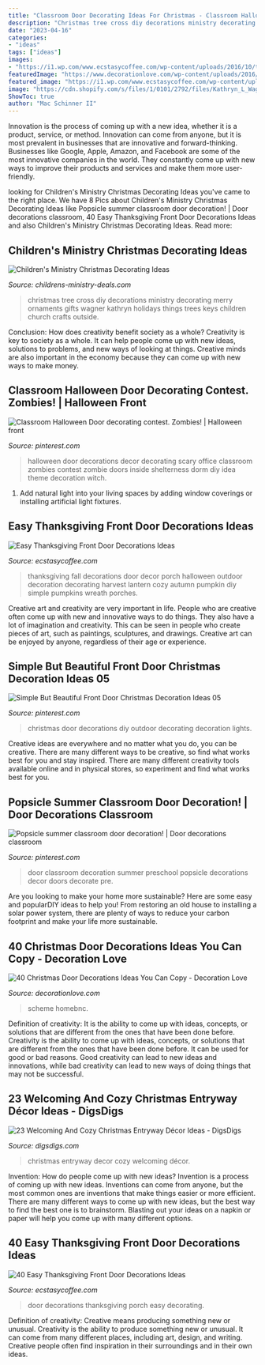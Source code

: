 ```yaml
---
title: "Classroom Door Decorating Ideas For Christmas - Classroom Halloween Door Decorating Contest. Zombies!"
description: "Christmas tree cross diy decorations ministry decorating merry ornaments gifts wagner kathryn holidays things trees keys children church crafts outside"
date: "2023-04-16"
categories:
- "ideas"
tags: ["ideas"]
images:
- "https://i1.wp.com/www.ecstasycoffee.com/wp-content/uploads/2016/10/thaksgiving-front-porch-decorating-ideas.jpg"
featuredImage: "https://www.decorationlove.com/wp-content/uploads/2016/08/Colorful-Christmas-Door-Decorations.jpg"
featured_image: "https://i1.wp.com/www.ecstasycoffee.com/wp-content/uploads/2016/10/thaksgiving-front-porch-decorating-ideas.jpg"
image: "https://cdn.shopify.com/s/files/1/0101/2792/files/Kathryn_L_Wagner_2_large.jpg?v=1513265435"
ShowToc: true
author: "Mac Schinner II"
---
```



Innovation is the process of coming up with a new idea, whether it is a product, service, or method. Innovation can come from anyone, but it is most prevalent in businesses that are innovative and forward-thinking. Businesses like Google, Apple, Amazon, and Facebook are some of the most innovative companies in the world. They constantly come up with new ways to improve their products and services and make them more user-friendly.

	

		
looking for Children&#039;s Ministry Christmas Decorating Ideas you've came to the right place. We have 8 Pics about Children&#039;s Ministry Christmas Decorating Ideas like Popsicle summer classroom door decoration! | Door decorations classroom, 40 Easy Thanksgiving Front Door Decorations Ideas and also Children&#039;s Ministry Christmas Decorating Ideas. Read more:
		
    
## Children&#039;s Ministry Christmas Decorating Ideas

<img loading=lazy src="https://cdn.shopify.com/s/files/1/0101/2792/files/Kathryn_L_Wagner_2_large.jpg?v=1513265435" onerror="this.onerror=null;this.src='https://tse3.mm.bing.net/th?id=OIP.R0w_Clk-R3isk4SEfRywKQAAAA&amp;pid=15.1';" alt="Children&#039;s Ministry Christmas Decorating Ideas">

_Source: childrens-ministry-deals.com_

>christmas tree cross diy decorations ministry decorating merry ornaments gifts wagner kathryn holidays things trees keys children church crafts outside. 

	

Conclusion: How does creativity benefit society as a whole?
Creativity is key to society as a whole. It can help people come up with new ideas, solutions to problems, and new ways of looking at things. Creative minds are also important in the economy because they can come up with new ways to make money.

    
## Classroom Halloween Door Decorating Contest. Zombies! | Halloween Front

<img loading=lazy src="https://i.pinimg.com/736x/00/7c/c7/007cc71fad27e7ca9fda38e7534620d1--halloween-front-doors-halloween-door.jpg" onerror="this.onerror=null;this.src='https://tse4.mm.bing.net/th?id=OIP.d2LP6l0xeLevq9ZPkDJz9wHaJ3&amp;pid=15.1';" alt="Classroom Halloween Door decorating contest. Zombies! | Halloween front">

_Source: pinterest.com_

>halloween door decorations decor decorating scary office classroom zombies contest zombie doors inside shelterness dorm diy idea theme decoration witch. 

	

1. Add natural light into your living spaces by adding window coverings or installing artificial light fixtures.

    
## Easy Thanksgiving Front Door Decorations Ideas

<img loading=lazy src="https://i0.wp.com/www.ecstasycoffee.com/wp-content/uploads/2016/10/Thanksgiving-Front-Door-Decorations-17.jpg?resize=554%2C738&amp;ssl=1" onerror="this.onerror=null;this.src='https://tse1.mm.bing.net/th?id=OIP.dw_oW1fw5NJeW2pfe1WedwHaJ3&amp;pid=15.1';" alt="Easy Thanksgiving Front Door Decorations Ideas">

_Source: ecstasycoffee.com_

>thanksgiving fall decorations door decor porch halloween outdoor decoration decorating harvest lantern cozy autumn pumpkin diy simple pumpkins wreath porches. 

	

Creative art and creativity are very important in life. People who are creative often come up with new and innovative ways to do things. They also have a lot of imagination and creativity. This can be seen in people who create pieces of art, such as paintings, sculptures, and drawings. Creative art can be enjoyed by anyone, regardless of their age or experience.

    
## Simple But Beautiful Front Door Christmas Decoration Ideas 05

<img loading=lazy src="https://i.pinimg.com/736x/1d/21/98/1d21989a9efce3f8998ce550b865ce95.jpg" onerror="this.onerror=null;this.src='https://tse2.mm.bing.net/th?id=OIP.DinT5IIQW7wZZlkxxT9MZgHaMZ&amp;pid=15.1';" alt="Simple But Beautiful Front Door Christmas Decoration Ideas 05">

_Source: pinterest.com_

>christmas door decorations diy outdoor decorating decoration lights. 

	

Creative ideas are everywhere and no matter what you do, you can be creative. There are many different ways to be creative, so find what works best for you and stay inspired. There are many different creativity tools available online and in physical stores, so experiment and find what works best for you.

    
## Popsicle Summer Classroom Door Decoration! | Door Decorations Classroom

<img loading=lazy src="https://i.pinimg.com/736x/28/ed/e6/28ede6ce361c7db24edc9ebe4378acc0.jpg" onerror="this.onerror=null;this.src='https://tse3.mm.bing.net/th?id=OIP.ZHgoVtpRD_ga00y5uMXrGwHaJ3&amp;pid=15.1';" alt="Popsicle summer classroom door decoration! | Door decorations classroom">

_Source: pinterest.com_

>door classroom decoration summer preschool popsicle decorations decor doors decorate pre. 

	

Are you looking to make your home more sustainable? Here are some easy and popularDIY ideas to help you! From restoring an old house to installing a solar power system, there are plenty of ways to reduce your carbon footprint and make your life more sustainable.

    
## 40 Christmas Door Decorations Ideas You Can Copy - Decoration Love

<img loading=lazy src="https://www.decorationlove.com/wp-content/uploads/2016/08/Colorful-Christmas-Door-Decorations.jpg" onerror="this.onerror=null;this.src='https://tse3.mm.bing.net/th?id=OIP.x0XffxyhTsbjQGcsme310QHaKL&amp;pid=15.1';" alt="40 Christmas Door Decorations Ideas You Can Copy - Decoration Love">

_Source: decorationlove.com_

>scheme homebnc. 

	

Definition of creativity: It is the ability to come up with ideas, concepts, or solutions that are different from the ones that have been done before.
Creativity is the ability to come up with ideas, concepts, or solutions that are different from the ones that have been done before. It can be used for good or bad reasons. Good creativity can lead to new ideas and innovations, while bad creativity can lead to new ways of doing things that may not be successful.

    
## 23 Welcoming And Cozy Christmas Entryway Décor Ideas - DigsDigs

<img loading=lazy src="https://www.digsdigs.com/photos/welcoming-and-cozy-christmas-entryway-decor-ideas-2-554x738.jpg" onerror="this.onerror=null;this.src='https://tse2.mm.bing.net/th?id=OIP.E36mKMpe1R-8RhbwxGozKAHaJ3&amp;pid=15.1';" alt="23 Welcoming And Cozy Christmas Entryway Décor Ideas - DigsDigs">

_Source: digsdigs.com_

>christmas entryway decor cozy welcoming décor. 

	

Invention: How do people come up with new ideas?
Invention is a process of coming up with new ideas. Inventions can come from anyone, but the most common ones are inventions that make things easier or more efficient. There are many different ways to come up with new ideas, but the best way to find the best one is to brainstorm. Blasting out your ideas on a napkin or paper will help you come up with many different options.

    
## 40 Easy Thanksgiving Front Door Decorations Ideas

<img loading=lazy src="https://i1.wp.com/www.ecstasycoffee.com/wp-content/uploads/2016/10/thaksgiving-front-porch-decorating-ideas.jpg" onerror="this.onerror=null;this.src='https://tse1.mm.bing.net/th?id=OIP.8nMDK58lurrGd_smOADM7AHaJ3&amp;pid=15.1';" alt="40 Easy Thanksgiving Front Door Decorations Ideas">

_Source: ecstasycoffee.com_

>door decorations thanksgiving porch easy decorating. 

	

Definition of creativity: Creative means producing something new or unusual.
Creativity is the ability to produce something new or unusual. It can come from many different places, including art, design, and writing. Creative people often find inspiration in their surroundings and in their own ideas.

